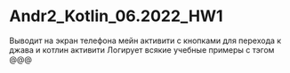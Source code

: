 # Andr2_Kotlin_06.2022_HW1
Выводит на экран телефона мейн активити с кнопками для перехода к джава и котлин активити
Логирует всякие учебные примеры с тэгом @@@

